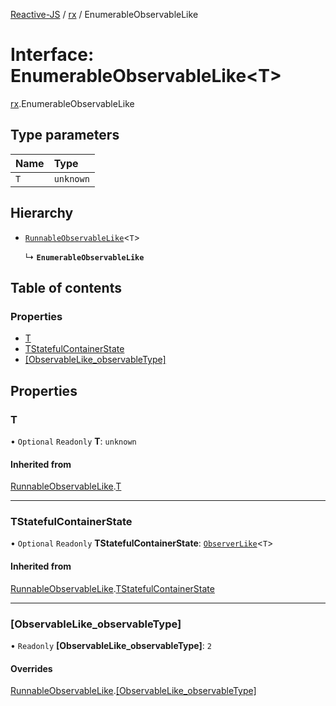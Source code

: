 [Reactive-JS](../README.md) / [rx](../modules/rx.md) / EnumerableObservableLike

# Interface: EnumerableObservableLike<T\>

[rx](../modules/rx.md).EnumerableObservableLike

## Type parameters

| Name | Type |
| :------ | :------ |
| `T` | `unknown` |

## Hierarchy

- [`RunnableObservableLike`](rx.RunnableObservableLike.md)<`T`\>

  ↳ **`EnumerableObservableLike`**

## Table of contents

### Properties

- [T](rx.EnumerableObservableLike.md#t)
- [TStatefulContainerState](rx.EnumerableObservableLike.md#tstatefulcontainerstate)
- [[ObservableLike\_observableType]](rx.EnumerableObservableLike.md#[observablelike_observabletype])

## Properties

### T

• `Optional` `Readonly` **T**: `unknown`

#### Inherited from

[RunnableObservableLike](rx.RunnableObservableLike.md).[T](rx.RunnableObservableLike.md#t)

___

### TStatefulContainerState

• `Optional` `Readonly` **TStatefulContainerState**: [`ObserverLike`](scheduling.ObserverLike.md)<`T`\>

#### Inherited from

[RunnableObservableLike](rx.RunnableObservableLike.md).[TStatefulContainerState](rx.RunnableObservableLike.md#tstatefulcontainerstate)

___

### [ObservableLike\_observableType]

• `Readonly` **[ObservableLike\_observableType]**: ``2``

#### Overrides

[RunnableObservableLike](rx.RunnableObservableLike.md).[[ObservableLike_observableType]](rx.RunnableObservableLike.md#[observablelike_observabletype])
